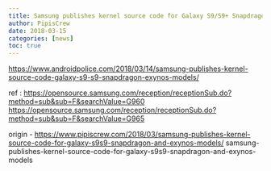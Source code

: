 ```yaml
---
title: Samsung publishes kernel source code for Galaxy S9/S9+ Snapdragon and Exynos models
author: PipisCrew
date: 2018-03-15
categories: [news]
toc: true
---
```


https://www.androidpolice.com/2018/03/14/samsung-publishes-kernel-source-code-galaxy-s9-s9-snapdragon-exynos-models/

ref : 
https://opensource.samsung.com/reception/receptionSub.do?method=sub&sub=F&searchValue=G960
https://opensource.samsung.com/reception/receptionSub.do?method=sub&sub=F&searchValue=G965

origin - https://www.pipiscrew.com/2018/03/samsung-publishes-kernel-source-code-for-galaxy-s9s9-snapdragon-and-exynos-models/ samsung-publishes-kernel-source-code-for-galaxy-s9s9-snapdragon-and-exynos-models